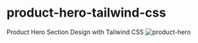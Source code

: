 # product-hero-tailwind-css
Product Hero Section Design with Tailwind CSS
![product-hero](https://github.com/rahatulahsan/product-hero-tailwind-css/assets/11395028/82f1c31e-6699-4ff6-a2cb-948213786bb5)
